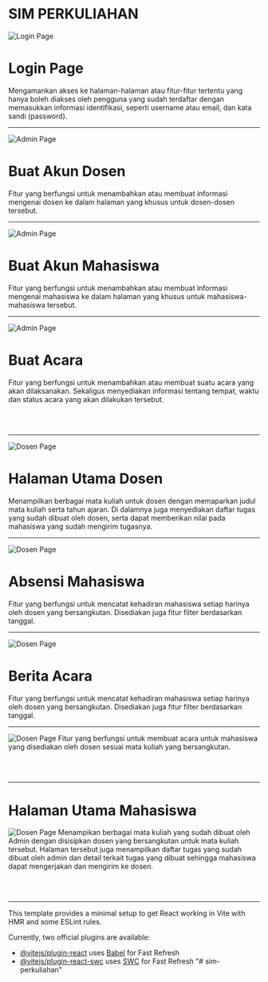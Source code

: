 # SIM PERKULIAHAN

![Login Page](images/Login.png)

<h1>Login Page</h1>
Mengamankan akses ke halaman-halaman atau fitur-fitur tertentu yang hanya boleh diakses oleh pengguna yang sudah terdaftar dengan memasukkan informasi identifikasi, seperti username atau email, dan kata sandi (password).
<hr>

![Admin Page](images/AdminDosen.png)

<h1>Buat Akun Dosen</h1>
Fitur yang berfungsi untuk menambahkan atau membuat informasi mengenai dosen ke dalam halaman yang khusus untuk dosen-dosen tersebut.
<hr>

![Admin Page](images/AdminMahasiswa.png)

<h1>Buat Akun Mahasiswa</h1>
Fitur yang berfungsi untuk menambahkan atau membuat informasi mengenai mahasiswa ke dalam halaman yang khusus untuk mahasiswa-mahasiswa tersebut.
<hr>

![Admin Page](images/AdminAcara.png)

<h1>Buat Acara</h1>
Fitur yang berfungsi untuk menambahkan atau membuat suatu acara yang akan dilaksanakan. Sekaligus menyediakan informasi tentang tempat, waktu dan status acara yang akan dilakukan tersebut.

<br></br>

<hr>

![Dosen Page](images/DosenDashboard.png)

<h1>Halaman Utama Dosen</h1>
Menampilkan berbagai mata kuliah untuk dosen dengan memaparkan judul mata kuliah serta tahun ajaran. Di dalamnya juga menyediakan daftar tugas yang sudah dibuat oleh dosen, serta dapat memberikan nilai pada mahasiswa yang sudah mengirim tugasnya.

<hr>

![Dosen Page](images/DosenAbsensi.png)

<h1>Absensi Mahasiswa</h1>
Fitur yang berfungsi untuk mencatat kehadiran mahasiswa setiap harinya oleh dosen yang bersangkutan. Disediakan juga fitur filter berdasarkan tanggal.

<hr>

![Dosen Page](images/DosenAbsensi.png)

<h1>Berita Acara</h1>
Fitur yang berfungsi untuk mencatat kehadiran mahasiswa setiap harinya oleh dosen yang bersangkutan. Disediakan juga fitur filter berdasarkan tanggal.

<hr>

![Dosen Page](images/DosenBerita.png)
Fitur yang berfungsi untuk membuat acara untuk mahasiswa yang disediakan oleh dosen sesuai mata kuliah yang bersangkutan.

<br></br>

<hr>

<h1>Halaman Utama Mahasiswa</h1>

![Dosen Page](images/MahasiswaPenugasan.png)
Menampikan berbagai mata kuliah yang sudah dibuat oleh Admin dengan disisipkan dosen yang bersangkutan untuk mata kuliah tersebut. Halaman tersebut juga menampilkan daftar tugas yang sudah dibuat oleh admin dan detail terkait tugas yang dibuat sehingga mahasiswa dapat mengerjakan dan mengirim ke dosen.

<br></br>

<hr>

This template provides a minimal setup to get React working in Vite with HMR and some ESLint rules.

Currently, two official plugins are available:

- [@vitejs/plugin-react](https://github.com/vitejs/vite-plugin-react/blob/main/packages/plugin-react/README.md) uses [Babel](https://babeljs.io/) for Fast Refresh
- [@vitejs/plugin-react-swc](https://github.com/vitejs/vite-plugin-react-swc) uses [SWC](https://swc.rs/) for Fast Refresh
  "# sim-perkuliahan"
